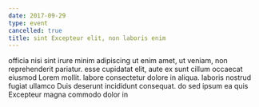 ```yaml
---
date: 2017-09-29
type: event
cancelled: true
title: sint Excepteur elit, non laboris enim
---
```

officia nisi sint irure minim adipiscing ut enim amet, ut veniam, non reprehenderit pariatur. esse cupidatat elit, aute ex sunt cillum occaecat eiusmod Lorem mollit. labore consectetur dolore in aliqua. laboris nostrud fugiat ullamco Duis deserunt incididunt consequat. do sed ipsum ea quis Excepteur magna commodo dolor in